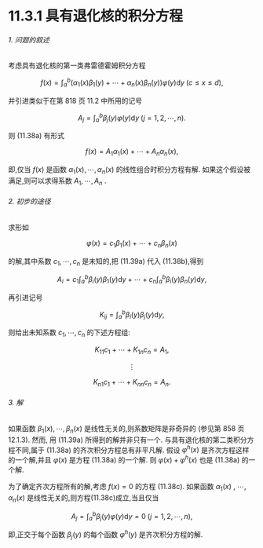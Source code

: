 # 11.3.1 具有退化核的积分方程

###### 1. 问题的叙述

考虑具有退化核的第一类弗雷德霍姆积分方程

$$
f\left( x\right)  = {\int }_{a}^{b}\left( {{\alpha }_{1}\left( x\right) {\beta }_{1}\left( y\right)  + \cdots  + {\alpha }_{n}\left( x\right) {\beta }_{n}\left( y\right) }\right) \varphi \left( y\right) \mathrm{d}y\;\left( {c \leq  x \leq  d}\right) , \tag{11.38a}
$$

并引进类似于在第 818 页 11.2 中所用的记号

$$
{A}_{j} = {\int }_{a}^{b}{\beta }_{j}\left( y\right) \varphi \left( y\right) \mathrm{d}y\;\left( {j = 1,2,\cdots , n}\right) . \tag{11.38b}
$$

则 (11.38a) 有形式

$$
f\left( x\right)  = {A}_{1}{\alpha }_{1}\left( x\right)  + \cdots  + {A}_{n}{\alpha }_{n}\left( x\right) , \tag{11.38c}
$$

即,仅当 $f\left( x\right)$ 是函数 ${\alpha }_{1}\left( x\right) ,\cdots ,{\alpha }_{n}\left( x\right)$ 的线性组合时积分方程有解. 如果这个假设被满足,则可以求得系数 ${A}_{1},\cdots ,{A}_{n}$ .

###### 2. 初步的途径

求形如

$$
\varphi \left( x\right)  = {c}_{1}{\beta }_{1}\left( x\right)  + \cdots  + {c}_{n}{\beta }_{n}\left( x\right)  \tag{11.39a}
$$

的解,其中系数 ${c}_{1},\cdots ,{c}_{n}$ 是未知的,把 (11.39a) 代入 (11.38b),得到

$$
{A}_{i} = {c}_{1}{\int }_{a}^{b}{\beta }_{i}\left( y\right) {\beta }_{1}\left( y\right) \mathrm{d}y + \cdots  + {c}_{n}{\int }_{a}^{b}{\beta }_{i}\left( y\right) {\beta }_{n}\left( y\right) \mathrm{d}y, \tag{11.39b}
$$

再引进记号

$$
{K}_{ij} = {\int }_{a}^{b}{\beta }_{i}\left( y\right) {\beta }_{j}\left( y\right) \mathrm{d}y, \tag{11.39c}
$$

则给出未知系数 ${c}_{1},\cdots ,{c}_{n}$ 的下述方程组:

$$
{K}_{11}{c}_{1} + \cdots  + {K}_{1n}{c}_{n} = {A}_{1},
$$

$$
\vdots  \tag{11.39d}
$$

$$
{K}_{n1}{c}_{1} + \cdots  + {K}_{nn}{c}_{n} = {A}_{n}.
$$

###### 3. 解

如果函数 ${\beta }_{1}\left( x\right) ,\cdots ,{\beta }_{n}\left( x\right)$ 是线性无关的,则系数矩阵是非奇异的 (参见第 858 页 12.1.3). 然而, 用 (11.39a) 所得到的解并非只有一个. 与具有退化核的第二类积分方程不同,属于 (11.38a) 的齐次积分方程总有非平凡解. 假设 ${\varphi }^{h}\left( x\right)$ 是齐次方程这样的一个解,并且 $\varphi \left( x\right)$ 是方程 (11.38a) 的一个解. 则 $\varphi \left( x\right)  + {\varphi }^{h}\left( x\right)$ 也是 (11.38a) 的一个解.

为了确定齐次方程所有的解,考虑 $f\left( x\right)  = 0$ 的方程 (11.38c). 如果函数 ${\alpha }_{1}\left( x\right)$ , $\cdots ,{\alpha }_{n}\left( x\right)$ 是线性无关的,则方程(11.38c)成立,当且仅当

$$
{A}_{j} = {\int }_{a}^{b}{\beta }_{j}\left( y\right) \varphi \left( y\right) \mathrm{d}y = 0\;\left( {j = 1,2,\cdots , n}\right) , \tag{11.40}
$$

即,正交于每个函数 ${\beta }_{j}\left( y\right)$ 的每个函数 ${\varphi }^{h}\left( y\right)$ 是齐次积分方程的解.
